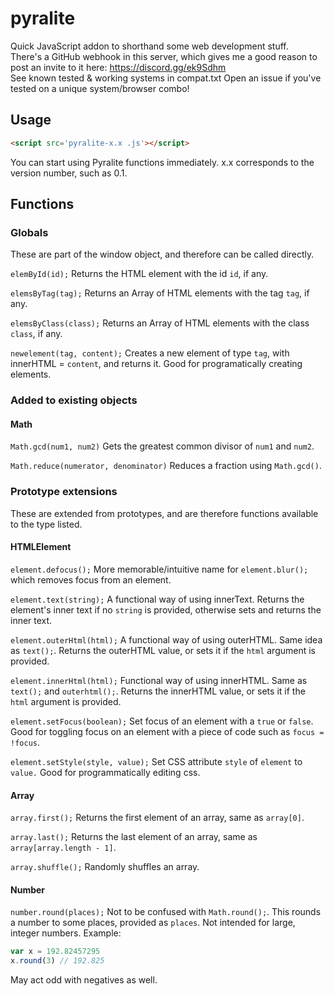 # pyralite
Quick JavaScript addon to shorthand some web development stuff. <br>
There's a GitHub webhook in this server, which gives me a good reason to post an invite to it here:
https://discord.gg/ek9Sdhm <br>
See known tested & working systems in compat.txt
Open an issue if you've tested on a unique system/browser combo!
## Usage
```html
<script src='pyralite-x.x .js'></script>
```
You can start using Pyralite functions immediately.
x.x corresponds to the version number, such as 0.1.

## Functions
### Globals
These are part of the window object, and therefore can be called directly.

`elemById(id);`
Returns the HTML element with the id `id`, if any.

`elemsByTag(tag);`
Returns an Array of HTML elements with the tag `tag`, if any.

`elemsByClass(class);`
Returns an Array of HTML elements with the class `class`, if any.

`newelement(tag, content);`
Creates a new element of type `tag`, with innerHTML = `content`, and returns it. Good for programatically creating elements.

### Added to existing objects
#### Math

`Math.gcd(num1, num2)`
Gets the greatest common divisor of `num1` and `num2`.

`Math.reduce(numerator, denominator)`
Reduces a fraction using `Math.gcd()`.

### Prototype extensions
These are extended from prototypes, and are therefore functions available to the type listed.

#### HTMLElement
`element.defocus();`
More memorable/intuitive name for `element.blur();` which removes focus from an element.

`element.text(string);`
A functional way of using innerText. Returns the element's inner text if no `string` is provided, otherwise sets and returns the inner text.

`element.outerHtml(html);`
A functional way of using outerHTML. Same idea as `text();`. Returns the outerHTML value, or sets it if the `html` argument is provided.

`element.innerHtml(html);`
Functional way of using innerHTML. Same as `text();` and `outerhtml();`. Returns the innerHTML value, or sets it if the `html` argument is provided.

`element.setFocus(boolean);`
Set focus of an element with a `true` or `false`. Good for toggling focus on an element with a piece of code such as `focus = !focus`.

`element.setStyle(style, value);`
Set CSS attribute `style` of `element` to `value.` Good for programmatically editing css.

#### Array
`array.first();`
Returns the first element of an array, same as `array[0]`.

`array.last();`
Returns the last element of an array, same as `array[array.length - 1]`.

`array.shuffle();`
Randomly shuffles an array.

#### Number
`number.round(places);`
Not to be confused with `Math.round();`.
This rounds a number to some places, provided as `places`. Not intended for large, integer numbers.
Example:
```js
var x = 192.82457295
x.round(3) // 192.825
```
May act odd with negatives as well.
